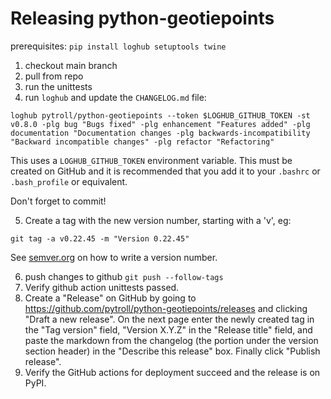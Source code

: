 # Releasing python-geotiepoints

prerequisites: `pip install loghub setuptools twine`

1. checkout main branch
2. pull from repo
3. run the unittests
4. run `loghub` and update the `CHANGELOG.md` file:

```
loghub pytroll/python-geotiepoints --token $LOGHUB_GITHUB_TOKEN -st v0.8.0 -plg bug "Bugs fixed" -plg enhancement "Features added" -plg documentation "Documentation changes -plg backwards-incompatibility "Backward incompatible changes" -plg refactor "Refactoring"
```

This uses a `LOGHUB_GITHUB_TOKEN` environment variable. This must be created
on GitHub and it is recommended that you add it to your `.bashrc` or
`.bash_profile` or equivalent.

Don't forget to commit!

5. Create a tag with the new version number, starting with a 'v', eg:

```
git tag -a v0.22.45 -m "Version 0.22.45"
```

See [semver.org](http://semver.org/) on how to write a version number.

6. push changes to github `git push --follow-tags`
7. Verify github action unittests passed.
8. Create a "Release" on GitHub by going to
   https://github.com/pytroll/python-geotiepoints/releases and clicking "Draft a new release".
   On the next page enter the newly created tag in the "Tag version" field,
   "Version X.Y.Z" in the "Release title" field, and paste the markdown from
   the changelog (the portion under the version section header) in the
   "Describe this release" box. Finally click "Publish release".
9. Verify the GitHub actions for deployment succeed and the release is on PyPI.
